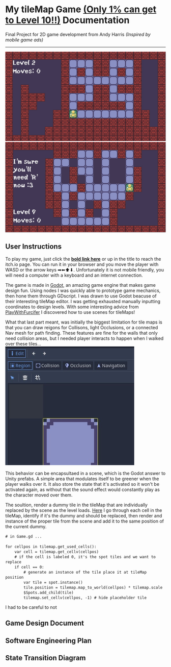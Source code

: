 # My tileMap Game [(Only 1% can get to Level 10!!)](https://legoguy32109.itch.io/only-1-can-make-it-to-level-10) Documentation

Final Project for 2D game development from Andy Harris *(Inspired by mobile game ads)*
* * *
![Level 2 screenshot](ScreenShots/Lv2.jpg)
![Level 9 screenshot](ScreenShots/Lv9.jpg)

## User Instructions

To play my game, just click the **[bold link here](https://legoguy32109.itch.io/only-1-can-make-it-to-level-10)** or up in the title to reach the itch.io page. You can run it in your browser and you move the player with WASD or the arrow keys ➡⬅⬆⬇. Unfortunately it is not mobile friendly, you will need a computer with a keyboard and an internet connection.

The game is made in [Godot](https://godotengine.org/), an amazing game engine that makes game design fun. Using nodes I was quickly able to prototype game mechanics, then hone them through GDscript. I was drawn to use Godot beacuse of their interesting tileMap editor. I was getting exhausted manually inputting coordinates to design levels. With some interesting advice from [PlayWithFurcifer](https://www.youtube.com/watch?v=5mGa2m_qCPQ) I discovered how to use scenes for tileMaps!

What that last part meant, was initially the biggest limitation for tile maps is that you can draw reigons for Collisons, light Occlusions, or a connected Nav mesh for path finding. These features are fine for the walls that only need collision areas, but I needed player interacts to happen when I walked over these tiles...
![image of tileSet editor, it has limited functionality](ScreenShots/tileSetEditor.jpg)

This behavior can be encapsultaed in a scene, which is the Godot answer to Unity prefabs. A simple area that modulates itself to be greener when the player walks over it. It also store the state that it's activated so it won't be activated again, as without that the sound effect would constantly play as the character moved over them.

The soultion, render a dummy tile in the tileMap that are individually replaced by the scene as the level loads. [Here](Game.gd#L22) I go through each cell in the tileMap, identify if it's the dummy and should be replaced, then render and instance of the proper tile from the scene and add it to the same position of the current dummy.

```GDscript
# in Game.gd ...

for cellpos in tilemap.get_used_cells():
    var cell = tilemap.get_cellv(cellpos)
    # if the cell is labeled 0, it's the spot tiles and we want to replace 
    if cell == 0:
        # generate an instance of the tile place it at tileMap position
        var tile = spot.instance()
        tile.position = tilemap.map_to_world(cellpos) * tilemap.scale
        $Spots.add_child(tile)
        tilemap.set_cellv(cellpos, -1) # hide placeholder tile
```

I had to be careful to not 

## Game Design Document

## Software Engineering Plan

## State Transition Diagram
